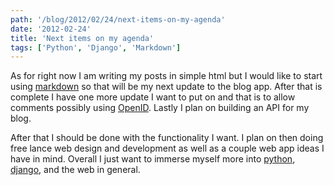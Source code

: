 ```yaml
---
path: '/blog/2012/02/24/next-items-on-my-agenda'
date: '2012-02-24'
title: 'Next items on my agenda'
tags: ['Python', 'Django', 'Markdown']
---
```


As for right now I am writing my posts in simple html but I would like
to start using [markdown][] so that will be my next update to the blog
app. After that is complete I have one more update I want to put on and
that is to allow comments possibly using [OpenID][]. Lastly I plan on
building an API for my blog.

After that I should be done with the functionality I want. I plan on
then doing free lance web design and development as well as a couple web
app ideas I have in mind. Overall I just want to immerse myself more
into [python][], [django][], and the web in general.

[markdown]: http://daringfireball.net/projects/markdown/
[openid]: http://openid.net/
[python]: http://python.org/
[django]: https://www.djangoproject.com/
